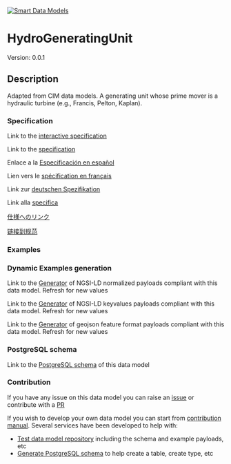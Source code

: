 [![Smart Data Models](https://smartdatamodels.org/wp-content/uploads/2022/01/SmartDataModels_logo.png "Logo")](https://smartdatamodels.org)
# HydroGeneratingUnit
Version: 0.0.1

## Description 

Adapted from CIM data models. A generating unit whose prime mover is a hydraulic turbine (e.g., Francis, Pelton, Kaplan).
### Specification

Link to the [interactive specification](https://swagger.lab.fiware.org/?url=https://smart-data-models.github.io/dataModel.EnergyCIM/HydroGeneratingUnit/swagger.yaml)

Link to the [specification](https://github.com/smart-data-models/dataModel.EnergyCIM/blob/master/HydroGeneratingUnit/doc/spec.md)

Enlace a la [Especificación en español](https://github.com/smart-data-models/dataModel.EnergyCIM/blob/master/HydroGeneratingUnit/doc/spec_ES.md)

Lien vers le [spécification en français](https://github.com/smart-data-models/dataModel.EnergyCIM/blob/master/HydroGeneratingUnit/doc/spec_FR.md)

Link zur [deutschen Spezifikation](https://github.com/smart-data-models/dataModel.EnergyCIM/blob/master/HydroGeneratingUnit/doc/spec_DE.md)

Link alla [specifica](https://github.com/smart-data-models/dataModel.EnergyCIM/blob/master/HydroGeneratingUnit/doc/spec_IT.md)

[仕様へのリンク](https://github.com/smart-data-models/dataModel.EnergyCIM/blob/master/HydroGeneratingUnit/doc/spec_JA.md)

[链接到规范](https://github.com/smart-data-models/dataModel.EnergyCIM/blob/master/HydroGeneratingUnit/doc/spec_ZH.md)
### Examples
### Dynamic Examples generation

Link to the [Generator](https://smartdatamodels.org/extra/ngsi-ld_generator.php?schemaUrl=https://raw.githubusercontent.com/smart-data-models/dataModel.EnergyCIM/master/HydroGeneratingUnit/schema.json&email=info@smartdatamodels.org) of NGSI-LD normalized payloads compliant with this data model. Refresh for new values

Link to the [Generator](https://smartdatamodels.org/extra/ngsi-ld_generator_keyvalues.php?schemaUrl=https://raw.githubusercontent.com/smart-data-models/dataModel.EnergyCIM/master/HydroGeneratingUnit/schema.json&email=info@smartdatamodels.org) of NGSI-LD keyvalues payloads compliant with this data model. Refresh for new values

Link to the [Generator](https://smartdatamodels.org/extra/geojson_features_generator.php?schemaUrl=https://raw.githubusercontent.com/smart-data-models/dataModel.EnergyCIM/master/HydroGeneratingUnit/schema.json&email=info@smartdatamodels.org) of geojson feature format payloads compliant with this data model. Refresh for new values
### PostgreSQL schema

Link to the [PostgreSQL schema](https://github.com/smart-data-models/dataModel.EnergyCIM/blob/master/HydroGeneratingUnit/schema.sql) of this data model
### Contribution

 If you have any issue on this data model you can raise an [issue](https://github.com/smart-data-models/dataModel.EnergyCIM/issues)  or contribute with a [PR](https://github.com/smart-data-models/dataModel.EnergyCIM/pulls)

 If you wish to develop your own data model you can start from [contribution manual](https://bit.ly/contribution_manual). Several services have been developed to help with: 
 - [Test data model repository](https://smartdatamodels.org/index.php/data-models-contribution-api/) including the schema and example payloads, etc
 - [Generate PostgreSQL schema](https://smartdatamodels.org/index.php/sql-service/) to help create a table, create type, etc